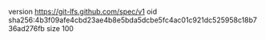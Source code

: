 version https://git-lfs.github.com/spec/v1
oid sha256:4b3f09afe4cbd23ae4b8e5bda5dcbe5fc4ac01c921dc525958c18b736ad276fb
size 100
